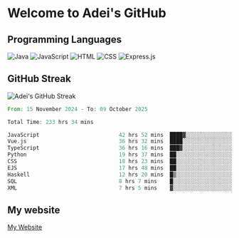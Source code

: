 # Welcome to Adei's GitHub

## Programming Languages
![Java](https://img.shields.io/badge/Java-007396?style=flat-square&logo=java&logoColor=white)
![JavaScript](https://img.shields.io/badge/JavaScript-F7DF1E?style=flat-square&logo=javascript&logoColor=black)
![HTML](https://img.shields.io/badge/HTML-E34F26?style=flat-square&logo=html5&logoColor=white)
![CSS](https://img.shields.io/badge/CSS-1572B6?style=flat-square&logo=css3&logoColor=white)
![Express.js](https://img.shields.io/badge/Express.js-000000?style=flat-square&logo=express&logoColor=white)


## GitHub Streak
![Adei's GitHub Streak](https://github-readme-streak-stats.herokuapp.com/?user=AdeiTamayo&hide_border=true)

<!--START_SECTION:waka-->

```rust
From: 15 November 2024 - To: 09 October 2025

Total Time: 233 hrs 34 mins

JavaScript                         42 hrs 52 mins  ████▓░░░░░░░░░░░░░░░░░░░░   18.12 %
Vue.js                             36 hrs 32 mins  ████░░░░░░░░░░░░░░░░░░░░░   15.44 %
TypeScript                         36 hrs 16 mins  ███▓░░░░░░░░░░░░░░░░░░░░░   15.33 %
Python                             19 hrs 37 mins  ██░░░░░░░░░░░░░░░░░░░░░░░   08.29 %
CSS                                18 hrs 23 mins  ██░░░░░░░░░░░░░░░░░░░░░░░   07.77 %
EJS                                17 hrs 48 mins  ██░░░░░░░░░░░░░░░░░░░░░░░   07.53 %
Haskell                            12 hrs 20 mins  █▒░░░░░░░░░░░░░░░░░░░░░░░   05.22 %
SQL                                8 hrs 7 mins    █░░░░░░░░░░░░░░░░░░░░░░░░   03.43 %
XML                                7 hrs 5 mins    ▓░░░░░░░░░░░░░░░░░░░░░░░░   03.00 %
```

<!--END_SECTION:waka-->

## My website
[My Website](https://adei.eus)


